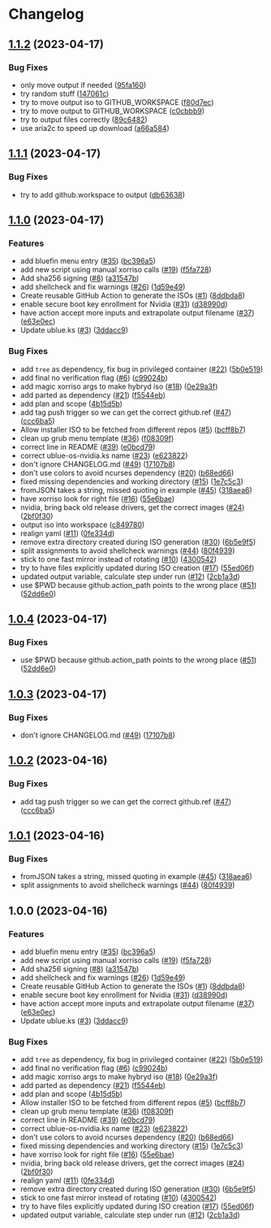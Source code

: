 # Changelog

## [1.1.2](https://github.com/akdev1l/isogenerator/compare/v1.1.1...v1.1.2) (2023-04-17)


### Bug Fixes

* only move output if needed ([95fa160](https://github.com/akdev1l/isogenerator/commit/95fa1604f94f9d3d251dcbbfa928727e609b193a))
* try random stuff ([147061c](https://github.com/akdev1l/isogenerator/commit/147061c32c45990ac4769973e14e07016022b451))
* try to move output iso to GITHUB_WORKSPACE ([f80d7ec](https://github.com/akdev1l/isogenerator/commit/f80d7ec4727df97d896fe2f1ec1068a029cd8906))
* try to move output to GITHUB_WORKSPACE ([c0cbbb9](https://github.com/akdev1l/isogenerator/commit/c0cbbb9c115a16a0a215248e9ec7f70b213a71a9))
* try to output files correctly ([89c6482](https://github.com/akdev1l/isogenerator/commit/89c6482c459a0ceb688aca1269bc2673e8fd39a8))
* use aria2c to speed up download ([a66a584](https://github.com/akdev1l/isogenerator/commit/a66a584096e11230de6c3b5482c2eb9a76bc26bb))

## [1.1.1](https://github.com/akdev1l/isogenerator/compare/v1.1.0...v1.1.1) (2023-04-17)


### Bug Fixes

* try to add github.workspace to output ([db63638](https://github.com/akdev1l/isogenerator/commit/db636382396a92cae619deb1f648498a4e47ae2c))

## [1.1.0](https://github.com/akdev1l/isogenerator/compare/v1.0.4...v1.1.0) (2023-04-17)


### Features

* add bluefin menu entry ([#35](https://github.com/akdev1l/isogenerator/issues/35)) ([bc396a5](https://github.com/akdev1l/isogenerator/commit/bc396a530cc1f67559859052fb8319baceb218e1))
* add new script using manual xorriso calls ([#19](https://github.com/akdev1l/isogenerator/issues/19)) ([f5fa728](https://github.com/akdev1l/isogenerator/commit/f5fa72837cf9e63a2d08ff6335cadb7e91705ab2))
* Add sha256 signing ([#8](https://github.com/akdev1l/isogenerator/issues/8)) ([a31547b](https://github.com/akdev1l/isogenerator/commit/a31547b828bd94741f7f0ae089ed6bb10178edce))
* add shellcheck and fix warnings ([#26](https://github.com/akdev1l/isogenerator/issues/26)) ([1d59e49](https://github.com/akdev1l/isogenerator/commit/1d59e494a082bc7b5871a0c4b66026d05ccd9cc7))
* Create reusable GitHub Action to generate the ISOs ([#1](https://github.com/akdev1l/isogenerator/issues/1)) ([8ddbda8](https://github.com/akdev1l/isogenerator/commit/8ddbda823a84ff20dcc1958fb06a623715d0cec4))
* enable secure boot key enrollment for Nvidia ([#31](https://github.com/akdev1l/isogenerator/issues/31)) ([d38990d](https://github.com/akdev1l/isogenerator/commit/d38990d9ce00185a038c5f5bcf9a95afaa6aca31))
* have action accept more inputs and extrapolate output filename ([#37](https://github.com/akdev1l/isogenerator/issues/37)) ([e63e0ec](https://github.com/akdev1l/isogenerator/commit/e63e0ec72ae41cb0c7cc25321abbb777d86b9bd6))
* Update ublue.ks ([#3](https://github.com/akdev1l/isogenerator/issues/3)) ([3ddacc9](https://github.com/akdev1l/isogenerator/commit/3ddacc9a9658ace083f7fe1bde0802f26aa066ca))


### Bug Fixes

* add `tree` as dependency, fix bug in privileged container ([#22](https://github.com/akdev1l/isogenerator/issues/22)) ([5b0e519](https://github.com/akdev1l/isogenerator/commit/5b0e519d8fb73cc8d2ec4ef3dde806633c2882fd))
* add final no verification flag ([#6](https://github.com/akdev1l/isogenerator/issues/6)) ([c99024b](https://github.com/akdev1l/isogenerator/commit/c99024be4bf3423f9f310de13dbf0c8a7aaa10c7))
* add magic xorriso args to make hybryd iso ([#18](https://github.com/akdev1l/isogenerator/issues/18)) ([0e29a3f](https://github.com/akdev1l/isogenerator/commit/0e29a3f0d43134b495e779166277c9f9a593390e))
* add parted as dependency ([#21](https://github.com/akdev1l/isogenerator/issues/21)) ([f5544eb](https://github.com/akdev1l/isogenerator/commit/f5544eb778f05255d6391c6f0433396af10fb5e6))
* add plan and scope ([4b15d5b](https://github.com/akdev1l/isogenerator/commit/4b15d5b75cf04ab279f54997fb99151f1a4ed845))
* add tag push trigger so we can get the correct github.ref ([#47](https://github.com/akdev1l/isogenerator/issues/47)) ([ccc6ba5](https://github.com/akdev1l/isogenerator/commit/ccc6ba5255590feadd3db6031189f2817017f12d))
* Allow installer ISO to be fetched from different repos ([#5](https://github.com/akdev1l/isogenerator/issues/5)) ([bcff8b7](https://github.com/akdev1l/isogenerator/commit/bcff8b7a5764568240d794f7d5b75cdac7f751f2))
* clean up grub menu template ([#36](https://github.com/akdev1l/isogenerator/issues/36)) ([f08309f](https://github.com/akdev1l/isogenerator/commit/f08309f446fa66f9be25b03617982650244ff1d5))
* correct line in README ([#39](https://github.com/akdev1l/isogenerator/issues/39)) ([e0bcd79](https://github.com/akdev1l/isogenerator/commit/e0bcd7939546a22a9b26de49f30624ba90c74072))
* correct ublue-os-nvidia.ks name ([#23](https://github.com/akdev1l/isogenerator/issues/23)) ([e623822](https://github.com/akdev1l/isogenerator/commit/e623822645debd126d2f32a616cf50635425a4c6))
* don't ignore CHANGELOG.md ([#49](https://github.com/akdev1l/isogenerator/issues/49)) ([17107b8](https://github.com/akdev1l/isogenerator/commit/17107b852859cb0d04e9a178c54584e28fd7f24e))
* don't use colors to avoid ncurses dependency ([#20](https://github.com/akdev1l/isogenerator/issues/20)) ([b68ed66](https://github.com/akdev1l/isogenerator/commit/b68ed6604174f1be62dcaeb3f2e54d42a1f55366))
* fixed missing dependencies and working directory ([#15](https://github.com/akdev1l/isogenerator/issues/15)) ([1e7c5c3](https://github.com/akdev1l/isogenerator/commit/1e7c5c3f30e11af366de38dfcb99101d04eaa6fd))
* fromJSON takes a string, missed quoting in example ([#45](https://github.com/akdev1l/isogenerator/issues/45)) ([318aea6](https://github.com/akdev1l/isogenerator/commit/318aea6148f26bf5ce1c95de153d860b0edb8796))
* have xorriso look for right file ([#16](https://github.com/akdev1l/isogenerator/issues/16)) ([55e6bae](https://github.com/akdev1l/isogenerator/commit/55e6baef1f5d656631d6ea459bbd1651ca4237cc))
* nvidia, bring back old release drivers, get the correct images ([#24](https://github.com/akdev1l/isogenerator/issues/24)) ([2bf0f30](https://github.com/akdev1l/isogenerator/commit/2bf0f303dae349b4d7a8453abb51021625ab99d3))
* output iso into workspace ([c849780](https://github.com/akdev1l/isogenerator/commit/c84978046f9b7ac0eb71546869b0e31775ccea0b))
* realign yaml ([#11](https://github.com/akdev1l/isogenerator/issues/11)) ([0fe334d](https://github.com/akdev1l/isogenerator/commit/0fe334d013b06686678bcd18c87d7d12ab2f64ae))
* remove extra directory created during ISO generation ([#30](https://github.com/akdev1l/isogenerator/issues/30)) ([6b5e9f5](https://github.com/akdev1l/isogenerator/commit/6b5e9f501fa1f48c175cee534e88b509f8f7f699))
* split assignments to avoid shellcheck warnings ([#44](https://github.com/akdev1l/isogenerator/issues/44)) ([80f4939](https://github.com/akdev1l/isogenerator/commit/80f493994cdb313b9d6f3e877f4435beff599f6a))
* stick to one fast mirror instead of rotating ([#10](https://github.com/akdev1l/isogenerator/issues/10)) ([4300542](https://github.com/akdev1l/isogenerator/commit/43005421dbbff53a287b9f925d1d8c40c8bff234))
* try to have files explicitly updated during ISO creation ([#17](https://github.com/akdev1l/isogenerator/issues/17)) ([55ed06f](https://github.com/akdev1l/isogenerator/commit/55ed06fcfad9fb61528e7c48f94a0eec8df6436e))
* updated output variable, calculate step under run ([#12](https://github.com/akdev1l/isogenerator/issues/12)) ([2cb1a3d](https://github.com/akdev1l/isogenerator/commit/2cb1a3dab335717a7bb407e321520f53db791edd))
* use $PWD because github.action_path points to the wrong place ([#51](https://github.com/akdev1l/isogenerator/issues/51)) ([52dd6e0](https://github.com/akdev1l/isogenerator/commit/52dd6e0ec62b90db887472f24a1e66d25ded1441))

## [1.0.4](https://github.com/ublue-os/isogenerator/compare/v1.0.3...v1.0.4) (2023-04-17)


### Bug Fixes

* use $PWD because github.action_path points to the wrong place ([#51](https://github.com/ublue-os/isogenerator/issues/51)) ([52dd6e0](https://github.com/ublue-os/isogenerator/commit/52dd6e0ec62b90db887472f24a1e66d25ded1441))

## [1.0.3](https://github.com/ublue-os/isogenerator/compare/v1.0.2...v1.0.3) (2023-04-17)


### Bug Fixes

* don't ignore CHANGELOG.md ([#49](https://github.com/ublue-os/isogenerator/issues/49)) ([17107b8](https://github.com/ublue-os/isogenerator/commit/17107b852859cb0d04e9a178c54584e28fd7f24e))

## [1.0.2](https://github.com/ublue-os/isogenerator/compare/v1.0.1...v1.0.2) (2023-04-16)


### Bug Fixes

* add tag push trigger so we can get the correct github.ref ([#47](https://github.com/ublue-os/isogenerator/issues/47)) ([ccc6ba5](https://github.com/ublue-os/isogenerator/commit/ccc6ba5255590feadd3db6031189f2817017f12d))

## [1.0.1](https://github.com/ublue-os/isogenerator/compare/v1.0.0...v1.0.1) (2023-04-16)


### Bug Fixes

* fromJSON takes a string, missed quoting in example ([#45](https://github.com/ublue-os/isogenerator/issues/45)) ([318aea6](https://github.com/ublue-os/isogenerator/commit/318aea6148f26bf5ce1c95de153d860b0edb8796))
* split assignments to avoid shellcheck warnings ([#44](https://github.com/ublue-os/isogenerator/issues/44)) ([80f4939](https://github.com/ublue-os/isogenerator/commit/80f493994cdb313b9d6f3e877f4435beff599f6a))

## 1.0.0 (2023-04-16)


### Features

* add bluefin menu entry ([#35](https://github.com/ublue-os/isogenerator/issues/35)) ([bc396a5](https://github.com/ublue-os/isogenerator/commit/bc396a530cc1f67559859052fb8319baceb218e1))
* add new script using manual xorriso calls ([#19](https://github.com/ublue-os/isogenerator/issues/19)) ([f5fa728](https://github.com/ublue-os/isogenerator/commit/f5fa72837cf9e63a2d08ff6335cadb7e91705ab2))
* Add sha256 signing ([#8](https://github.com/ublue-os/isogenerator/issues/8)) ([a31547b](https://github.com/ublue-os/isogenerator/commit/a31547b828bd94741f7f0ae089ed6bb10178edce))
* add shellcheck and fix warnings ([#26](https://github.com/ublue-os/isogenerator/issues/26)) ([1d59e49](https://github.com/ublue-os/isogenerator/commit/1d59e494a082bc7b5871a0c4b66026d05ccd9cc7))
* Create reusable GitHub Action to generate the ISOs ([#1](https://github.com/ublue-os/isogenerator/issues/1)) ([8ddbda8](https://github.com/ublue-os/isogenerator/commit/8ddbda823a84ff20dcc1958fb06a623715d0cec4))
* enable secure boot key enrollment for Nvidia ([#31](https://github.com/ublue-os/isogenerator/issues/31)) ([d38990d](https://github.com/ublue-os/isogenerator/commit/d38990d9ce00185a038c5f5bcf9a95afaa6aca31))
* have action accept more inputs and extrapolate output filename ([#37](https://github.com/ublue-os/isogenerator/issues/37)) ([e63e0ec](https://github.com/ublue-os/isogenerator/commit/e63e0ec72ae41cb0c7cc25321abbb777d86b9bd6))
* Update ublue.ks ([#3](https://github.com/ublue-os/isogenerator/issues/3)) ([3ddacc9](https://github.com/ublue-os/isogenerator/commit/3ddacc9a9658ace083f7fe1bde0802f26aa066ca))


### Bug Fixes

* add `tree` as dependency, fix bug in privileged container ([#22](https://github.com/ublue-os/isogenerator/issues/22)) ([5b0e519](https://github.com/ublue-os/isogenerator/commit/5b0e519d8fb73cc8d2ec4ef3dde806633c2882fd))
* add final no verification flag ([#6](https://github.com/ublue-os/isogenerator/issues/6)) ([c99024b](https://github.com/ublue-os/isogenerator/commit/c99024be4bf3423f9f310de13dbf0c8a7aaa10c7))
* add magic xorriso args to make hybryd iso ([#18](https://github.com/ublue-os/isogenerator/issues/18)) ([0e29a3f](https://github.com/ublue-os/isogenerator/commit/0e29a3f0d43134b495e779166277c9f9a593390e))
* add parted as dependency ([#21](https://github.com/ublue-os/isogenerator/issues/21)) ([f5544eb](https://github.com/ublue-os/isogenerator/commit/f5544eb778f05255d6391c6f0433396af10fb5e6))
* add plan and scope ([4b15d5b](https://github.com/ublue-os/isogenerator/commit/4b15d5b75cf04ab279f54997fb99151f1a4ed845))
* Allow installer ISO to be fetched from different repos ([#5](https://github.com/ublue-os/isogenerator/issues/5)) ([bcff8b7](https://github.com/ublue-os/isogenerator/commit/bcff8b7a5764568240d794f7d5b75cdac7f751f2))
* clean up grub menu template ([#36](https://github.com/ublue-os/isogenerator/issues/36)) ([f08309f](https://github.com/ublue-os/isogenerator/commit/f08309f446fa66f9be25b03617982650244ff1d5))
* correct line in README ([#39](https://github.com/ublue-os/isogenerator/issues/39)) ([e0bcd79](https://github.com/ublue-os/isogenerator/commit/e0bcd7939546a22a9b26de49f30624ba90c74072))
* correct ublue-os-nvidia.ks name ([#23](https://github.com/ublue-os/isogenerator/issues/23)) ([e623822](https://github.com/ublue-os/isogenerator/commit/e623822645debd126d2f32a616cf50635425a4c6))
* don't use colors to avoid ncurses dependency ([#20](https://github.com/ublue-os/isogenerator/issues/20)) ([b68ed66](https://github.com/ublue-os/isogenerator/commit/b68ed6604174f1be62dcaeb3f2e54d42a1f55366))
* fixed missing dependencies and working directory ([#15](https://github.com/ublue-os/isogenerator/issues/15)) ([1e7c5c3](https://github.com/ublue-os/isogenerator/commit/1e7c5c3f30e11af366de38dfcb99101d04eaa6fd))
* have xorriso look for right file ([#16](https://github.com/ublue-os/isogenerator/issues/16)) ([55e6bae](https://github.com/ublue-os/isogenerator/commit/55e6baef1f5d656631d6ea459bbd1651ca4237cc))
* nvidia, bring back old release drivers, get the correct images ([#24](https://github.com/ublue-os/isogenerator/issues/24)) ([2bf0f30](https://github.com/ublue-os/isogenerator/commit/2bf0f303dae349b4d7a8453abb51021625ab99d3))
* realign yaml ([#11](https://github.com/ublue-os/isogenerator/issues/11)) ([0fe334d](https://github.com/ublue-os/isogenerator/commit/0fe334d013b06686678bcd18c87d7d12ab2f64ae))
* remove extra directory created during ISO generation ([#30](https://github.com/ublue-os/isogenerator/issues/30)) ([6b5e9f5](https://github.com/ublue-os/isogenerator/commit/6b5e9f501fa1f48c175cee534e88b509f8f7f699))
* stick to one fast mirror instead of rotating ([#10](https://github.com/ublue-os/isogenerator/issues/10)) ([4300542](https://github.com/ublue-os/isogenerator/commit/43005421dbbff53a287b9f925d1d8c40c8bff234))
* try to have files explicitly updated during ISO creation ([#17](https://github.com/ublue-os/isogenerator/issues/17)) ([55ed06f](https://github.com/ublue-os/isogenerator/commit/55ed06fcfad9fb61528e7c48f94a0eec8df6436e))
* updated output variable, calculate step under run ([#12](https://github.com/ublue-os/isogenerator/issues/12)) ([2cb1a3d](https://github.com/ublue-os/isogenerator/commit/2cb1a3dab335717a7bb407e321520f53db791edd))

